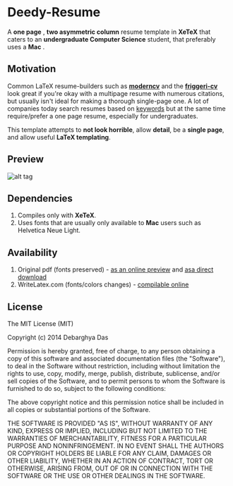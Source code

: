 Deedy-Resume
=========================

A **one page** , **two asymmetric column** resume template in **XeTeX** that caters to an **undergraduate Computer Science** student, that preferably uses a **Mac** .

## Motivation

Common LaTeX resume-builders such as [**moderncv**](http://www.latextemplates.com/template/moderncv-cv-and-cover-letter)  and the [**friggeri-cv**](https://github.com/afriggeri/cv) look great if you're okay with a multipage resume with numerous citations, but usually isn't ideal for making a thorough single-page one. A lot of companies today search resumes based on [keywords](http://www.businessinsider.com/most-big-companies-have-a-tracking-system-that-scans-your-resume-for-keywords-2012-1) but at the same time require/prefer a one page resume, especially for undergraduates. 

This template attempts to **not look horrible**, allow **detail**, be a **single page**, and allow useful **LaTeX templating**.

## Preview

![alt tag](https://raw.githubusercontent.com/deedydas/Deedy-Resume/master/sample-image.png)

## Dependencies

1. Compiles only with **XeTeX**.
2. Uses fonts that are usually only available to **Mac** users such as Helvetica Neue Light.

## Availability

1. Original pdf (fonts preserved) - [as an online preview](http://debarghyadas.com/resume/debarghya-das-resume.pdf) and [asa direct download](https://github.com/deedydas/Deedy-Resume/raw/master/deedy_resume.pdf)
2. WriteLatex.com (fonts/colors changes) - [compilable online](https://www.writelatex.com/templates/deedy-resume/sqdbztjjghvz0)

## License

The MIT License (MIT)

Copyright (c) 2014 Debarghya Das

Permission is hereby granted, free of charge, to any person obtaining a copy
of this software and associated documentation files (the "Software"), to deal
in the Software without restriction, including without limitation the rights
to use, copy, modify, merge, publish, distribute, sublicense, and/or sell
copies of the Software, and to permit persons to whom the Software is
furnished to do so, subject to the following conditions:

The above copyright notice and this permission notice shall be included in all
copies or substantial portions of the Software.

THE SOFTWARE IS PROVIDED "AS IS", WITHOUT WARRANTY OF ANY KIND, EXPRESS OR
IMPLIED, INCLUDING BUT NOT LIMITED TO THE WARRANTIES OF MERCHANTABILITY,
FITNESS FOR A PARTICULAR PURPOSE AND NONINFRINGEMENT. IN NO EVENT SHALL THE
AUTHORS OR COPYRIGHT HOLDERS BE LIABLE FOR ANY CLAIM, DAMAGES OR OTHER
LIABILITY, WHETHER IN AN ACTION OF CONTRACT, TORT OR OTHERWISE, ARISING FROM,
OUT OF OR IN CONNECTION WITH THE SOFTWARE OR THE USE OR OTHER DEALINGS IN THE
SOFTWARE.

